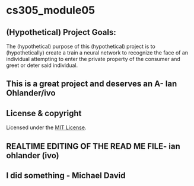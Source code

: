 # cs305_module05

## (Hypothetical) Project Goals:

The (hypothetical) purpose of this (hypothetical) project is to (hypothetically) create a train a neural network to recognize the face of an individual attempting to enter the private property of the consumer and greet or deter said individual.

## This is a great project and deserves an A- Ian Ohlander/ivo

## License & copyright

Licensed under the [MIT License](LICENSE).

## REALTIME EDITING OF THE READ ME FILE- ian ohlander (ivo)

## I did something - Michael David
